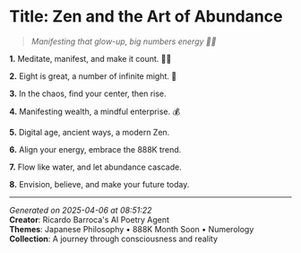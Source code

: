 # Title: Zen and the Art of Abundance

> *Manifesting that glow-up, big numbers energy 💫🤲*

**1.** Meditate, manifest, and make it count. 🧘‍♀️


**2.** Eight is great, a number of infinite might. 🔢


**3.** In the chaos, find your center, then rise.


**4.** Manifesting wealth, a mindful enterprise. 💰


**5.** Digital age, ancient ways, a modern Zen.


**6.** Align your energy, embrace the 888K trend.


**7.** Flow like water, and let abundance cascade.


**8.** Envision, believe, and make your future today.



---

*Generated on 2025-04-06 at 08:51:22*  
**Creator**: Ricardo Barroca's AI Poetry Agent  
**Themes**: Japanese Philosophy • 888K Month Soon • Numerology  
**Collection**: A journey through consciousness and reality